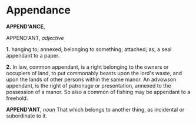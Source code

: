 # Appendance

**APPEND'ANCE**,

APPEND'ANT, _adjective_

**1.** hanging to; annexed; belonging to something; attached; as, a seal appendant to a paper.

**2.** In law, common appendant, is a right belonging to the owners or occupiers of land, to put commonably beasts upon the lord's waste, and upon the lands of other persons within the same manor. An advowson appendant, is the right of patronage or presentation, annexed to the possession of a manor. So also a common of fishing may be appendant to a freehold.

**APPEND'ANT**, _noun_ That which belongs to another thing, as incidental or subordinate to it.